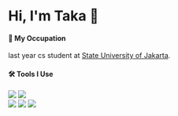 # Hi, I'm Taka 👋

#### 📖 **My Occupation**
last year cs student at [State University of Jakarta](https://unj.ac.id).

#### 🛠️ **Tools I Use**
![](http://img.shields.io/badge/-Go-white?logo=go&style=flat&logoColor=white&color=00ADD8)
![](http://img.shields.io/badge/-Rust-white?logo=rust&style=flat&logoColor=white&color=000000)<br>
![](http://img.shields.io/badge/-JavaScript-white?logo=javascript&style=flat&logoColor=black&color=F7DF1E)
![](http://img.shields.io/badge/-TypeScript-white?logo=typescript&style=flat&logoColor=white&color=3178C6)
![](http://img.shields.io/badge/-Docker-white?logo=docker&style=flat&logoColor=white&color=2496ED)
